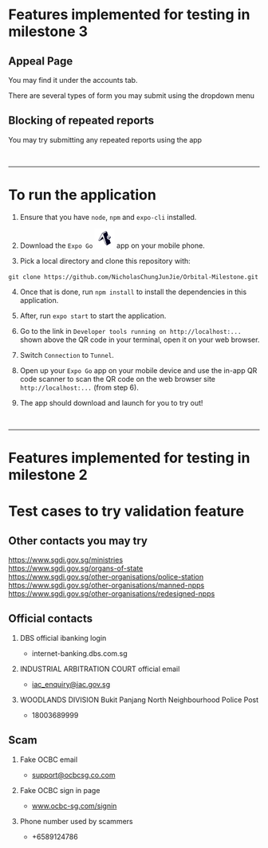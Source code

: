 # Features implemented for testing in milestone 3

## Appeal Page

You may find it under the accounts tab.

There are several types of form you may submit using the dropdown menu

## Blocking of repeated reports

You may try submitting any repeated reports using the app

<br>
<hr>

# To run the application

1. Ensure that you have `node`, `npm` and `expo-cli` installed.

2. Download the `Expo Go`  <img src='./images/expogo.png' style="width: 40px; height: 40px;">   app on your mobile phone.

3. Pick a local directory and clone this repository with:

`git clone https://github.com/NicholasChungJunJie/Orbital-Milestone.git`

4. Once that is done, run `npm install` to install the dependencies in this application.

5. After, run `expo start` to start the application.

6. Go to the link in `Developer tools running on http://localhost:...` shown above the QR code in your terminal, open it on your web browser.

7. Switch `Connection` to `Tunnel`.

8. Open up your `Expo Go` app on your mobile device and use the in-app QR code scanner to scan the QR code on the web browser site `http://localhost:...` (from step 6).

9. The app should download and launch for you to try out!

<br>
<hr>

# Features implemented for testing in milestone 2
# Test cases to try validation feature

## Other contacts you may try
https://www.sgdi.gov.sg/ministries
<br>
https://www.sgdi.gov.sg/organs-of-state
<br>
https://www.sgdi.gov.sg/other-organisations/police-station
<br>
https://www.sgdi.gov.sg/other-organisations/manned-npps
<br>
https://www.sgdi.gov.sg/other-organisations/redesigned-npps

## Official contacts

1. DBS official ibanking login
    - internet-banking.dbs.com.sg

2. INDUSTRIAL ARBITRATION COURT official email
    - iac_enquiry@iac.gov.sg

3. WOODLANDS DIVISION Bukit Panjang North Neighbourhood Police Post
    - 18003689999



## Scam

1. Fake OCBC email
    - support@ocbcsg.co.com

2. Fake OCBC sign in page
    - www.ocbc-sg.com/signin

3. Phone number used by scammers
    - +6589124786